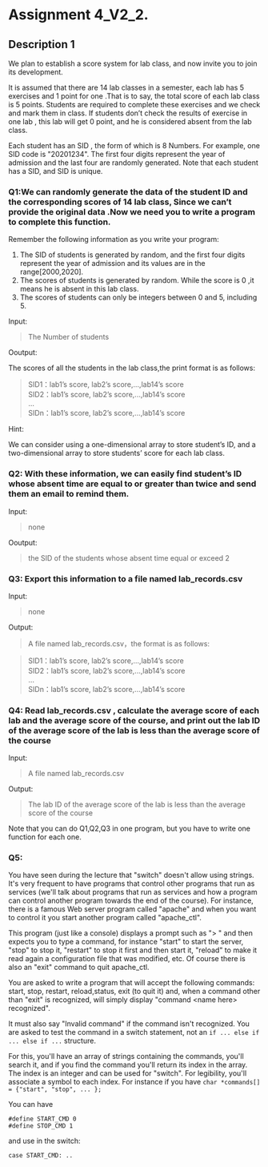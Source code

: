 <!--
 * @Github: https://github.com/Certseeds/CS205_C_CPP
 * @Organization: SUSTech
 * @Author: nanoseeds
 * @Date: 2020-06-07 09:25:51
 * @LastEditors: nanoseeds
 * @LastEditTime: 2020-06-07 09:35:11
 * @License: CC-BY-NC-SA_V4_0 or any later version 
 -->

# Assignment 4_V2_2.

## Description 1

We plan to establish a score system for lab class, and now invite you to join its development.

It is assumed that there are 14 lab classes in a semester, each lab has 5 exercises and 1 point for one .That is to say, the total score of each lab class is 5 points. Students are required to complete these exercises and we check and mark them in class. If students don’t check the results of exercise in one lab , this lab will get 0 point, and he is considered absent from the lab class. 

Each student has an SID , the form of which is 8 Numbers. For example, one SID code is
"20201234". The first four digits represent the year of admission and the last four are randomly
generated. Note that each student has a SID, and SID is unique.

### Q1:We can randomly generate the data of the student ID and the corresponding scores of 14 lab class, Since we can’t provide the original data .Now we need you to write a program to complete this function.

Remember the following information as you write your program:
  1. The SID of students is generated by random, and the first four digits represent the year of admission and its values are in the range[2000,2020]. 
  2. The scores of students is generated by random. While the score is 0 ,it means he is absent in this lab class. 
  1. The scores of students can only be integers between 0 and 5, including 5.

Input:

> The Number of students

Ooutput:

The scores of all the students in the lab class,the print format is as follows:
> SID1：lab1’s score, lab2’s score,...,lab14’s score  
> SID2：lab1’s score, lab2’s score,...,lab14’s score  
> ...  
> SIDn：lab1’s score, lab2’s score,...,lab14’s score  

Hint:

We can consider using a one-dimensional array to store student’s ID, and a two-dimensional array to store students’ score for each lab class.

### Q2: With these information, we can easily find student’s ID whose absent time are equal to or greater than twice and send them an email to remind them.

Input:
> none

Ooutput:
> the SID of the students whose absent time equal or exceed 2  

### Q3: Export this information to a file named lab_records.csv

Input:
> none

Output:

> A file named lab_records.csv，the format is as follows:

> SID1：lab1’s score, lab2’s score,...,lab14’s score  
> SID2：lab1’s score, lab2’s score,...,lab14’s score  
> ...  
> SIDn：lab1’s score, lab2’s score,...,lab14’s score  

### Q4: Read lab_records.csv , calculate the average score of each lab and the average score of the course, and print out the lab ID of the average score of the lab is less than the average score of the course

Input:

> A file named lab_records.csv  

Output:

> The lab ID of the average score of the lab is less than the average score of the course

Note that you can do Q1,Q2,Q3 in one program, but you have to write one function for each one.

### Q5:

You have seen during the lecture that "switch" doesn't allow using strings. It's very frequent to have programs that control other programs that run as services (we'll talk about programs that run as services and how a program can control another program towards the end of the course). For instance, there is a famous Web server program called "apache" and when you want to control it you start another program called "apache_ctl". 

This program (just like a console) displays a prompt such as "> " and then expects you to type a command, for instance "start" to start the server, "stop" to stop it, "restart" to stop it first and then start it, "reload" to make it read again a configuration file that was modified, etc. Of course there is also an "exit" command to quit apache_ctl. 

You are asked to write a program that will accept the following commands: start, stop, restart, reload,status, exit (to quit it) and, when a command other than "exit" is recognized, will simply display "command \<name here\> recognized". 

It must also say "Invalid command" if the command isn't recognized. You are asked to test the command in a switch statement, not an `if ... else if ... else if ...` structure.

For this, you'll have an array of strings containing the commands, you'll search it, and if you find the command you'll return its index in the array. The index is an integer and can be used for "switch". For legibility, you'll associate a symbol to each index. For instance if you have
`char *commands[] = {"start", "stop", ... };`

You can have

`#define START_CMD 0`  
`#define STOP_CMD 1`  

and use in the switch:

`case START_CMD: ..`